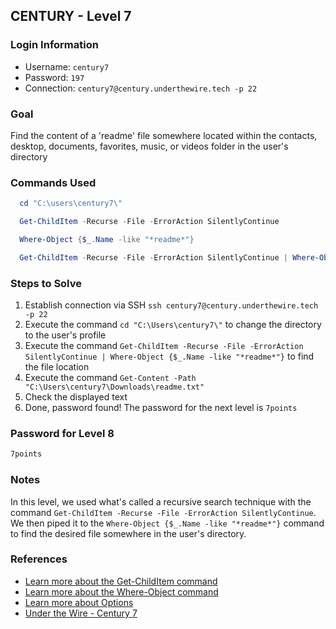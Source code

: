 ## CENTURY - Level 7


### Login Information
- Username: `century7`
- Password: `197`
- Connection: `century7@century.underthewire.tech -p 22`


### Goal
Find the content of a 'readme' file somewhere located within the contacts, desktop, documents, favorites, music, or videos folder in the user's directory


### Commands Used
```powershell
  cd "C:\users\century7\"
```
```powershell
  Get-ChildItem -Recurse -File -ErrorAction SilentlyContinue
```
```powershell
  Where-Object {$_.Name -like "*readme*"}
```
```powershell
  Get-ChildItem -Recurse -File -ErrorAction SilentlyContinue | Where-Object {$_.Name -like "*readme*"}
```

### Steps to Solve
1. Establish connection via SSH `ssh century7@century.underthewire.tech -p 22`
2. Execute the command `cd "C:\Users\century7\"` to change the directory to the user's profile
3. Execute the command `Get-ChildItem -Recurse -File -ErrorAction SilentlyContinue | Where-Object {$_.Name -like "*readme*"}` to find the file location
4. Execute the command `Get-Content -Path "C:\Users\century7\Downloads\readme.txt"`
5. Check the displayed text
6. Done, password found! The password for the next level is `7points`


### Password for Level 8
```powershell
7points
```

### Notes
In this level, we used what's called a recursive search technique with the command `Get-ChildItem -Recurse -File -ErrorAction SilentlyContinue`. We then piped it to the `Where-Object {$_.Name -like "*readme*"}` command  to find the desired file somewhere in the user's directory. 


### References
- [Learn more about the Get-ChildItem command](https://learn.microsoft.com/en-us/powershell/module/microsoft.powershell.management/get-childitem?view=powershell-7.5)
- [Learn more about the Where-Object command](https://learn.microsoft.com/en-us/powershell/module/microsoft.powershell.core/where-object?view=powershell-7.5)
- [Learn more about Options](https://learn.microsoft.com/en-us/powershell/module/microsoft.powershell.core/about/about_command_syntax?view=powershell-7.5)
- [Under the Wire - Century 7](https://underthewire.tech/century-7)